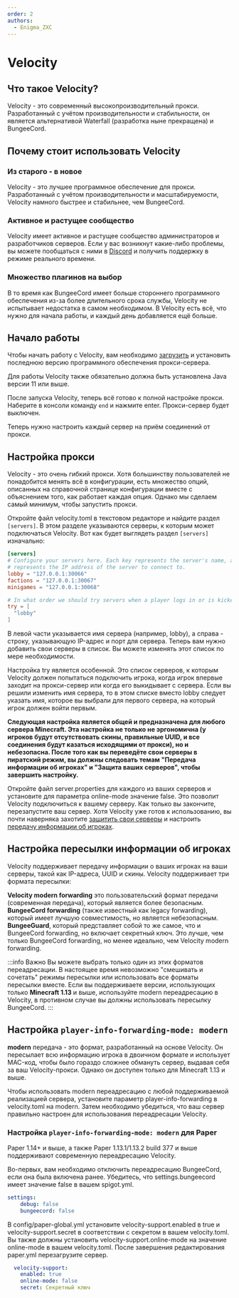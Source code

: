 ```yaml
---
order: 2
authors:
  - Enigma_ZXC
---
```


# Velocity

## Что такое Velocity?

Velocity - это современный высокопроизводительный прокси. Разработанный с учётом производительности и стабильности, он является альтернативой Waterfall (разработка ныне прекращена) и BungeeCord.

## Почему стоит использовать Velocity

### Из старого - в новое

Velocity - это лучшее программное обеспечение для прокси. Разработанный с учётом производительности и масштабируемости, Velocity намного быстрее и стабильнее, чем BungeeCord.

### Активное и растущее сообщество

Velocity имеет активное и растущее сообщество администраторов и разработчиков серверов. Если у вас возникнут какие-либо проблемы, вы можете пообщаться с ними в [Discord](https://discord.com/invite/papermc) и получить поддержку в режиме реального времени.

### Множество плагинов на выбор

В то время как BungeeCord имеет больше стороннего программного обеспечения из-за более длительного срока службы, Velocity не испытывает недостатка в самом необходимом. В Velocity есть всё, что нужно для начала работы, и каждый день добавляется ещё больше.

## Начало работы

Чтобы начать работу с Velocity, вам необходимо [загрузить](https://papermc.io/downloads/velocity) и установить последнюю версию программного обеспечения прокси-сервера.

Для работы Velocity также обязательно должна быть установлена Java версии 11 или выше.

После запуска Velocity, теперь всё готово к полной настройке прокси. Наберите в консоли команду `end` и нажмите enter. Прокси-сервер будет выключен.

Теперь нужно настроить каждый сервер на приём соединений от прокси.

## Настройка прокси

Velocity - это очень гибкий прокси. Хотя большинству пользователей не понадобится менять всё в конфигурации, есть множество опций, описанных на справочной странице конфигурации вместе с объяснением того, как работает каждая опция. Однако мы сделаем самый минимум, чтобы запустить прокси.

Откройте файл velocity.toml в текстовом редакторе и найдите раздел `[servers]`. В этом разделе указываются серверы, к которым может подключаться Velocity. Вот как будет выглядеть раздел `[servers]` изначально:

```toml
[servers]
# Configure your servers here. Each key represents the server's name, and the value
# represents the IP address of the server to connect to.
lobby = "127.0.0.1:30066"
factions = "127.0.0.1:30067"
minigames = "127.0.0.1:30068"

# In what order we should try servers when a player logs in or is kicked from a server.
try = [
  "lobby"
]
```

В левой части указывается имя сервера (например, lobby), а справа - строку, указывающую IP-адрес и порт для сервера. Теперь вам нужно добавить свои серверы в список. Вы можете изменять этот список по мере необходимости.

Настройка try является особенной. Это список серверов, к которым Velocity должен попытаться подключить игрока, когда игрок впервые заходит на прокси-сервер или когда его выкидывает с сервера. Если вы решили изменить имя сервера, то в этом списке вместо lobby следует указать имя, которое вы выбрали для первого сервера, на который игрок должен войти первым.

**Следующая настройка является общей и предназначена для любого сервера Minecraft. Эта настройка не только не эргономична (у игроков будут отсутствовать скины, правильные UUID, и все соединения будут казаться исходящими от прокси), но и небезопасна. После того как вы переведёте свои серверы в пиратский режим, вы должны следовать темам "Передача информации об игроках" и "Защита ваших серверов", чтобы завершить настройку.**

Откройте файл server.properties для каждого из ваших серверов и установите для параметра online-mode значение false. Это позволит Velocity подключиться к вашему серверу. Как только вы закончите, перезапустите ваш сервер. Хотя Velocity уже готов к использованию, вы почти наверняка захотите [защитить свои серверы](https://docs.papermc.io/velocity/security) и настроить [передачу информации об игроках](https://docs.papermc.io/velocity/player-information-forwarding).

## Настройка пересылки информации об игроках

Velocity поддерживает передачу информации о ваших игроках на ваши серверы, такой как IP-адреса, UUID и скины. Velocity поддерживает три формата пересылки:

**Velocity modern forwarding** это пользовательский формат передачи (современная передача), который является более безопасным.
**BungeeCord forwarding** (также известный как legacy forwarding), который имеет лучшую совместимость, но является небезопасным.
**BungeeGuard**, который представляет собой то же самое, что и BungeeCord forwarding, но включает секретный ключ. Это лучше, чем только BungeeCord forwarding, но менее идеально, чем Velocity modern forwarding.

:::info Важно
Вы можете выбрать только один из этих форматов переадресации. В настоящее время невозможно "смешивать и сочетать" режимы пересылки или использовать все форматы пересылки вместе. Если вы поддерживаете версии, использующих только **Minecraft 1.13** и выше, используйте modern переадресацию в Velocity, в противном случае вы должны использовать пересылку BungeeCord.
:::

## Настройка `player-info-forwarding-mode: modern`

**modern** передача - это формат, разработанный на основе Velocity. Он пересылает всю информацию игрока в двоичном формате и использует MAC-код, чтобы было гораздо сложнее обмануть сервер, выдавая себя за ваш Velocity-прокси. Однако он доступен только для Minecraft 1.13 и выше.

Чтобы использовать modern переадресацию с любой поддерживаемой реализацией сервера, установите параметр player-info-forwarding в velocity.toml на modern. Затем необходимо убедиться, что ваш сервер правильно настроен для использования переадресации Velocity.

### Настройка `player-info-forwarding-mode: modern` для Paper

Paper 1.14+ и выше, а также Paper 1.13.1/1.13.2 build 377 и выше поддерживают современную переадресацию Velocity.

Во-первых, вам необходимо отключить переадресацию BungeeCord, если она была включена ранее. Убедитесь, что settings.bungeecord имеет значение false в вашем spigot.yml.

```yaml
settings:
    debug: false
    bungeecord: false
```

В config/paper-global.yml установите velocity-support.enabled в true и velocity-support.secret в соответствии с секретом в вашем velocity.toml. Вы также должны установить velocity-support.online-mode на значение online-mode в вашем velocity.toml. После завершения редактирования paper.yml перезагрузите сервер.

```yaml
  velocity-support:
    enabled: true
    online-mode: false
    secret: Секретный ключ
```